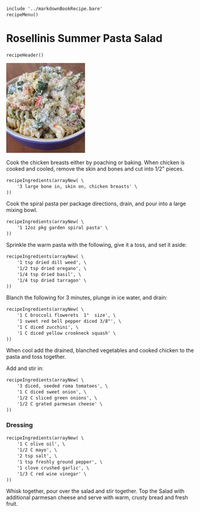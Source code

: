~~~ markdown-script
include '../markdownBookRecipe.bare'
recipeMenu()
~~~

# Rosellinis Summer Pasta Salad

~~~ markdown-script
recipeHeader()
~~~

![Rosellinis Summer Pasta Salad](../images/RosellinisSummerPastaSalad.jpg "Rosellinis Summer Pasta Salad")

Cook the chicken breasts either by poaching or baking. When chicken is cooked and cooled, remove the
skin and bones and cut into 1/2" pieces.

~~~ markdown-script
recipeIngredients(arrayNew( \
    '3 large bone in, skin on, chicken breasts' \
))
~~~

Cook the spiral pasta per package directions, drain, and pour into a large mixing bowl.

~~~ markdown-script
recipeIngredients(arrayNew( \
    '1 12oz pkg garden spiral pasta' \
))
~~~

Sprinkle the warm pasta with the following, give it a toss, and set it aside:

~~~ markdown-script
recipeIngredients(arrayNew( \
    '1 tsp dried dill weed', \
    '1/2 tsp dried oregano', \
    '1/4 tsp dried basil', \
    '1/4 tsp dried tarragon' \
))
~~~

Blanch the following for 3 minutes, plunge in ice water, and drain:

~~~ markdown-script
recipeIngredients(arrayNew( \
    '1 C broccoli flowerets  1"  size', \
    '1 sweet red bell pepper diced 3/8"', \
    '1 C diced zucchini', \
    '1 C diced yellow crookneck squash' \
))
~~~

When cool add the drained, blanched vegetables and cooked chicken to the pasta and toss together.

Add and stir in:

~~~ markdown-script
recipeIngredients(arrayNew( \
    '3 diced, seeded roma tomatoes', \
    '1 C diced sweet onion', \
    '1/2 C sliced green onions', \
    '1/2 C grated parmesan cheese' \
))
~~~


### Dressing

~~~ markdown-script
recipeIngredients(arrayNew( \
    '1 C olive oil', \
    '1/2 C mayo', \
    '2 tsp salt', \
    '1 tsp freshly ground pepper', \
    '1 clove crushed garlic', \
    '1/3 C red wine vinegar' \
))
~~~

Whisk together, pour over the salad and stir together. Top the Salad with additional parmesan cheese
and serve with warm, crusty bread and fresh fruit.
